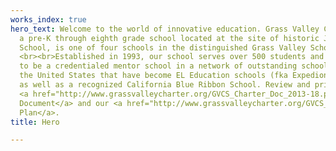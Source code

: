 ```yaml
---
works_index: true
hero_text: Welcome to the world of innovative education. Grass Valley Charter School,
  a pre-K through eighth grade school located at the site of historic James S. Hennessy
  School, is one of four schools in the distinguished Grass Valley School District.
  <br><br>Established in 1993, our school serves over 500 students and is honored
  to be a credentialed mentor school in a network of outstanding schools throughout
  the United States that have become EL Education schools (fka Expedionary Learning),
  as well as a recognized California Blue Ribbon School. Review and print our school's
  <a href="http://www.grassvalleycharter.org/GVCS_Charter_Doc_2013-18.pdf">Charter
  Document</a> and our <a href="http://www.grassvalleycharter.org/GVCS_Strategic_Plan_2013-2016_FINAL.pdf">Strategic
  Plan</a>.
title: Hero

---
```

<Hero :text="$page.frontmatter.hero_text" />
<WorksList />